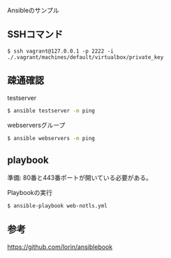 Ansibleのサンプル

## SSHコマンド

```
$ ssh vagrant@127.0.0.1 -p 2222 -i ./.vagrant/machines/default/virtualbox/private_key
```

## 疎通確認

testserver
```sh
$ ansible testserver -m ping
```

webserversグループ
```sh
$ ansible webservers -m ping
```

## playbook

準備: 80番と443番ポートが開いている必要がある。

Playbookの実行
```sh
$ ansible-playbook web-notls.yml
```

## 参考

https://github.com/lorin/ansiblebook

